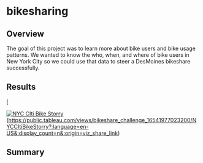 # bikesharing

## Overview
The goal of this project was to learn more about bike users and bike usage patterns.  We wanted to know the who, when, and where of bike users in New York City so we could use that data to steer a DesMoines bikeshare successfully.

## Results

[<div class='tableauPlaceholder' id='viz1654200278561' style='position: relative'><noscript><a href='#'><img alt='NYC CIti Bike Storry ' src='https:&#47;&#47;public.tableau.com&#47;static&#47;images&#47;bi&#47;bikeshare_challenge_16541977023200&#47;NYCCItiBikeStorry&#47;1_rss.png' style='border: none' /></a></noscript><object class='tableauViz'  style='display:none;'><param name='host_url' value='https%3A%2F%2Fpublic.tableau.com%2F' /> <param name='embed_code_version' value='3' /> <param name='site_root' value='' /><param name='name' value='bikeshare_challenge_16541977023200&#47;NYCCItiBikeStorry' /><param name='tabs' value='no' /><param name='toolbar' value='yes' /><param name='static_image' value='https:&#47;&#47;public.tableau.com&#47;static&#47;images&#47;bi&#47;bikeshare_challenge_16541977023200&#47;NYCCItiBikeStorry&#47;1.png' /> <param name='animate_transition' value='yes' /><param name='display_static_image' value='yes' /><param name='display_spinner' value='yes' /><param name='display_overlay' value='yes' /><param name='display_count' value='yes' /><param name='language' value='en-US' /></object></div>                <script type='text/javascript'>                    var divElement = document.getElementById('viz1654200278561');                    var vizElement = divElement.getElementsByTagName('object')[0];                    vizElement.style.width='1016px';vizElement.style.height='991px';                    var scriptElement = document.createElement('script');                    scriptElement.src = 'https://public.tableau.com/javascripts/api/viz_v1.js';                    vizElement.parentNode.insertBefore(scriptElement, vizElement);                </script>(https://public.tableau.com/views/bikeshare_challenge_16541977023200/NYCCItiBikeStorry?:language=en-US&:display_count=n&:origin=viz_share_link)

## Summary

